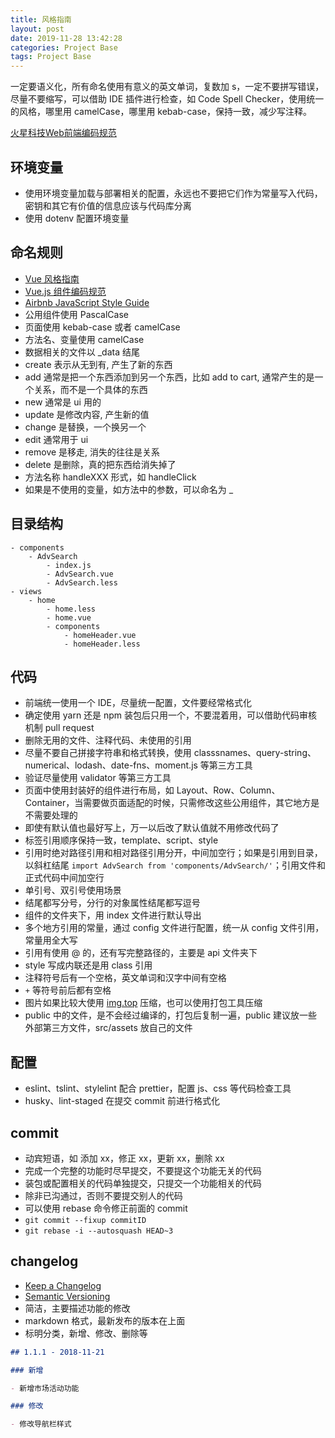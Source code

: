 ```yaml
---
title: 风格指南
layout: post
date: 2019-11-28 13:42:28
categories: Project Base
tags: Project Base
---
```


一定要语义化，所有命名使用有意义的英文单词，复数加 s，一定不要拼写错误，尽量不要缩写，可以借助 IDE 插件进行检查，如 Code Spell Checker，使用统一的风格，哪里用 camelCase，哪里用 kebab-case，保持一致，减少写注释。

[火星科技Web前端编码规范](http://marsgis.cn/w3cschool/codeguide/index.html)

## 环境变量

- 使用环境变量加载与部署相关的配置，永远也不要把它们作为常量写入代码，密钥和其它有价值的信息应该与代码库分离
- 使用 dotenv 配置环境变量

## 命名规则

- [Vue 风格指南](https://cn.vuejs.org/v2/style-guide/index.html)
- [Vue.js 组件编码规范](https://pablohpsilva.github.io/vuejs-component-style-guide/#/chinese)
- [Airbnb JavaScript Style Guide](https://github.com/airbnb/javascript)
- 公用组件使用 PascalCase
- 页面使用 kebab-case 或者 camelCase
- 方法名、变量使用 camelCase
- 数据相关的文件以 _data 结尾
- create 表示从无到有, 产生了新的东西
- add 通常是把一个东西添加到另一个东西，比如 add to cart, 通常产生的是一个关系，而不是一个具体的东西
- new 通常是 ui 用的
- update 是修改内容, 产生新的值
- change 是替换，一个换另一个
- edit 通常用于 ui
- remove 是移走, 消失的往往是关系
- delete 是删除，真的把东西给消失掉了
- 方法名称 handleXXX 形式，如 handleClick
- 如果是不使用的变量，如方法中的参数，可以命名为 _

## 目录结构

```text
- components
    - AdvSearch
        - index.js
        - AdvSearch.vue
        - AdvSearch.less
- views
    - home
        - home.less
        - home.vue
        - components
            - homeHeader.vue
            - homeHeader.less
```

## 代码

- 前端统一使用一个 IDE，尽量统一配置，文件要经常格式化
- 确定使用 yarn 还是 npm 装包后只用一个，不要混着用，可以借助代码审核机制 pull request
- 删除无用的文件、注释代码、未使用的引用
- 尽量不要自己拼接字符串和格式转换，使用 classsnames、query-string、numerical、lodash、date-fns、moment.js 等第三方工具
- 验证尽量使用 validator 等第三方工具
- 页面中使用封装好的组件进行布局，如 Layout、Row、Column、Container，当需要做页面适配的时候，只需修改这些公用组件，其它地方是不需要处理的
- 即使有默认值也最好写上，万一以后改了默认值就不用修改代码了
- 标签引用顺序保持一致，template、script、style
- 引用时绝对路径引用和相对路径引用分开，中间加空行；如果是引用到目录，以斜杠结尾 `import AdvSearch from 'components/AdvSearch/'`；引用文件和正式代码中间加空行
- 单引号、双引号使用场景
- 结尾都写分号，分行的对象属性结尾都写逗号
- 组件的文件夹下，用 index 文件进行默认导出
- 多个地方引用的常量，通过 config 文件进行配置，统一从 config 文件引用，常量用全大写
- 引用有使用 @ 的，还有写完整路径的，主要是 api 文件夹下
- style 写成内联还是用 class 引用
- 注释符号后有一个空格，英文单词和汉字中间有空格
- `+` 等符号前后都有空格
- 图片如果比较大使用 [img.top](https://img.top/) 压缩，也可以使用打包工具压缩
- public 中的文件，是不会经过编译的，打包后复制一遍，public 建议放一些外部第三方文件，src/assets 放自己的文件

## 配置

- eslint、tslint、stylelint 配合 prettier，配置 js、css 等代码检查工具
- husky、lint-staged 在提交 commit 前进行格式化

## commit

- 动宾短语，如 添加 xx，修正 xx，更新 xx，删除 xx
- 完成一个完整的功能时尽早提交，不要提这个功能无关的代码
- 装包或配置相关的代码单独提交，只提交一个功能相关的代码
- 除非已沟通过，否则不要提交别人的代码
- 可以使用 rebase 命令修正前面的 commit
- `git commit --fixup commitID`
- `git rebase -i --autosquash HEAD~3`

## changelog

- [Keep a Changelog](http://keepachangelog.com/)
- [Semantic Versioning](http://semver.org/)
- 简洁，主要描述功能的修改
- markdown 格式，最新发布的版本在上面
- 标明分类，新增、修改、删除等

```md
## 1.1.1 - 2018-11-21

### 新增

- 新增市场活动功能

### 修改

- 修改导航栏样式
```
